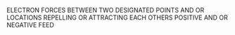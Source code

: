 ELECTRON FORCES BETWEEN TWO DESIGNATED POINTS AND OR LOCATIONS REPELLING OR ATTRACTING EACH OTHERS POSITIVE AND OR NEGATIVE FEED
